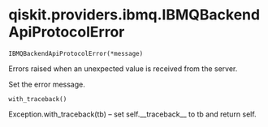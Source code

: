 # qiskit.providers.ibmq.IBMQBackendApiProtocolError



`IBMQBackendApiProtocolError(*message)`

Errors raised when an unexpected value is received from the server.

Set the error message.



`with_traceback()`

Exception.with\_traceback(tb) – set self.\_\_traceback\_\_ to tb and return self.
